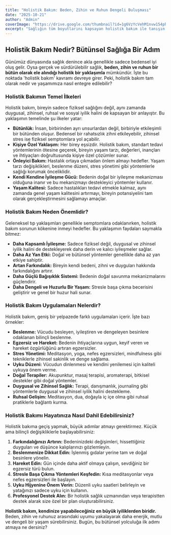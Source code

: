 ```yaml
---
title: "Holistik Bakım: Beden, Zihin ve Ruhun Dengeli Buluşması"
date: "2025-10-21"
author: "Admin"
coverImage: "https://drive.google.com/thumbnail?id=1g6VzYcVehM1nvw154phVrxUG-TWfhYlg&sz=w1000"
excerpt: "Sağlığın tüm boyutlarını kapsayan holistik bakım ile tanışın. Beden, zihin ve ruh dengesini kurarak daha dolu bir yaşamın kapılarını aralayın."
---
```


## Holistik Bakım Nedir? Bütünsel Sağlığa Bir Adım

Günümüz dünyasında sağlık denince akla genellikle sadece bedensel iyi oluş gelir. Oysa gerçek ve sürdürülebilir sağlık, **beden, zihin ve ruhun bir bütün olarak ele alındığı holistik bir yaklaşımla** mümkündür. İşte bu noktada 'holistik bakım' kavramı devreye girer. Peki, holistik bakım tam olarak nedir ve yaşamımıza nasıl entegre edilebilir?

### Holistik Bakımın Temel İlkeleri

Holistik bakım, bireyin sadece fiziksel sağlığını değil, aynı zamanda duygusal, zihinsel, ruhsal ve sosyal iyilik halini de kapsayan bir anlayıştır. Bu yaklaşımın temelinde şu ilkeler yatar:

*   **Bütünlük:** İnsan, birbirinden ayrı unsurlardan değil, birbiriyle etkileşimli bir bütünden oluşur. Bedensel bir rahatsızlık zihni etkileyebilir, zihinsel stres ise fiziksel semptomlara yol açabilir.
*   **Kişiye Özel Yaklaşım:** Her birey eşsizdir. Holistik bakım, standart tedavi yöntemlerinin ötesine geçerek, bireyin yaşam tarzı, değerleri, inançları ve ihtiyaçları doğrultusunda kişiye özel çözümler sunar.
*   **Önleyici Bakım:** Hastalık ortaya çıkmadan önlem almayı hedefler. Yaşam tarzı değişiklikleri, beslenme düzeni, stres yönetimi gibi yöntemlerle sağlığı korumak önceliklidir.
*   **Kendi Kendine İyileşme Gücü:** Bedenin doğal bir iyileşme mekanizması olduğuna inanır ve bu mekanizmayı destekleyici yöntemler kullanır.
*   **Yaşam Kalitesi:** Sadece hastalıkları tedavi etmekle kalmaz, aynı zamanda genel yaşam kalitesini artırmayı, bireyin potansiyelini tam olarak gerçekleştirmesini sağlamayı amaçlar.

### Holistik Bakım Neden Önemlidir?

Geleneksel tıp yaklaşımları genellikle semptomlara odaklanırken, holistik bakım sorunun kökenine inmeyi hedefler. Bu yaklaşımın faydaları saymakla bitmez:

*   **Daha Kapsamlı İyileşme:** Sadece fiziksel değil, duygusal ve zihinsel iyilik halini de destekleyerek daha derin ve kalıcı iyileşmeler sağlar.
*   **Daha Az Yan Etki:** Doğal ve bütünsel yöntemler genellikle daha az yan etkiye sahiptir.
*   **Artan Farkındalık:** Bireyin kendi bedeni, zihni ve duyguları hakkında farkındalığını artırır.
*   **Daha Güçlü Bağışıklık Sistemi:** Bedenin doğal savunma mekanizmalarını güçlendirir.
*   **Daha Dengeli ve Huzurlu Bir Yaşam:** Stresle başa çıkma becerisini geliştirir ve genel bir huzur hali sunar.

### Holistik Bakım Uygulamaları Nelerdir?

Holistik bakım, geniş bir yelpazede farklı uygulamaları içerir. İşte bazı örnekler:

*   **Beslenme:** Vücudu besleyen, iyileştiren ve dengeleyen besinlere odaklanan bilinçli beslenme.
*   **Egzersiz ve Hareket:** Bedenin ihtiyaçlarına uygun, keyif veren ve hareket özgürlüğünü artıran egzersizler.
*   **Stres Yönetimi:** Meditasyon, yoga, nefes egzersizleri, mindfulness gibi tekniklerle zihinsel sakinlik ve denge sağlama.
*   **Uyku Düzeni:** Vücudun dinlenmesi ve kendini yenilemesi için kaliteli uykuya önem verme.
*   **Doğal Terapiler:** Akupunktur, masaj terapisi, aromaterapi, bitkisel destekler gibi doğal yöntemler.
*   **Duygusal ve Zihinsel Sağlık:** Terapi, danışmanlık, journaling gibi yöntemlerle duygusal ve zihinsel iyilik halini destekleme.
*   **Ruhsal Gelişim:** Meditasyon, dua, doğayla iç içe olma gibi ruhsal pratiklerle bağlantı kurma.

### Holistik Bakımı Hayatınıza Nasıl Dahil Edebilirsiniz?

Holistik bakıma geçiş yapmak, büyük adımlar atmayı gerektirmez. Küçük ama bilinçli değişikliklerle başlayabilirsiniz:

1.  **Farkındalığınızı Artırın:** Bedeninizdeki değişimleri, hissettiğiniz duyguları ve düşünce kalıplarınızı gözlemleyin.
2.  **Beslenmenize Dikkat Edin:** İşlenmiş gıdalar yerine tam ve doğal besinlere yönelin.
3.  **Hareket Edin:** Gün içinde daha aktif olmaya çalışın, sevdiğiniz bir egzersiz türü bulun.
4.  **Stresle Başa Çıkma Yöntemleri Keşfedin:** Kısa meditasyonlar veya nefes egzersizleri ile başlayın.
5.  **Uyku Hijyenine Önem Verin:** Düzenli uyku saatleri belirleyin ve yatağınızı sadece uyku için kullanın.
6.  **Profesyonel Destek Alın:** Bir holistik sağlık uzmanından veya terapistten destek alarak size özel bir plan oluşturabilirsiniz.

**Holistik bakım, kendinize yapabileceğiniz en büyük iyiliklerden biridir.** Beden, zihin ve ruhunuz arasındaki uyumu yakalayarak daha enerjik, mutlu ve dengeli bir yaşam sürebilirsiniz. Bugün, bu bütünsel yolculuğa ilk adımı atmaya ne dersiniz?
